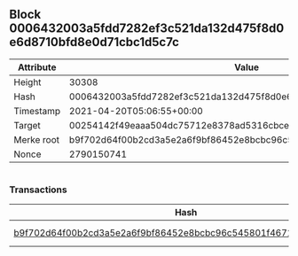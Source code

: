 ## Block 0006432003a5fdd7282ef3c521da132d475f8d0e6d8710bfd8e0d71cbc1d5c7c

Attribute | Value
--- | ---
Height | 30308
Hash | 0006432003a5fdd7282ef3c521da132d475f8d0e6d8710bfd8e0d71cbc1d5c7c
Timestamp | 2021-04-20T05:06:55+00:00
Target | 00254142f49eaaa504dc75712e8378ad5316cbcead634704b3734b6271167cc4
Merke root | b9f702d64f00b2cd3a5e2a6f9bf86452e8bcbc96c545801f46710a4a01a5bb9e
Nonce | 2790150741

```

```

### Transactions

Hash | Amount
--- | ---
[b9f702d64f00b2cd3a5e2a6f9bf86452e8bcbc96c545801f46710a4a01a5bb9e](b9f702d64f00b2cd3a5e2a6f9bf86452e8bcbc96c545801f46710a4a01a5bb9e.md) | 10.00000000 SKEPTI 

